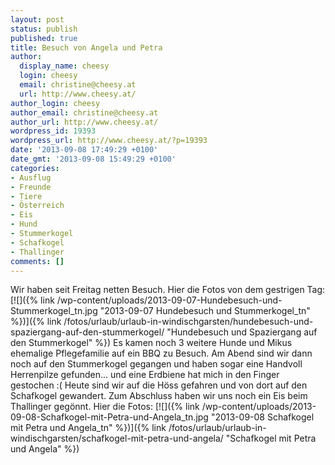 ```yaml
---
layout: post
status: publish
published: true
title: Besuch von Angela und Petra
author:
  display_name: cheesy
  login: cheesy
  email: christine@cheesy.at
  url: http://www.cheesy.at/
author_login: cheesy
author_email: christine@cheesy.at
author_url: http://www.cheesy.at/
wordpress_id: 19393
wordpress_url: http://www.cheesy.at/?p=19393
date: '2013-09-08 17:49:29 +0100'
date_gmt: '2013-09-08 15:49:29 +0100'
categories:
- Ausflug
- Freunde
- Tiere
- Österreich
- Eis
- Hund
- Stummerkogel
- Schafkogel
- Thallinger
comments: []
---
```

Wir haben seit Freitag netten Besuch.
Hier die Fotos von dem gestrigen Tag:
[![]({% link /wp-content/uploads/2013-09-07-Hundebesuch-und-Stummerkogel_tn.jpg "2013-09-07 Hundebesuch und Stummerkogel\_tn" %})]({% link /fotos/urlaub/urlaub-in-windischgarsten/hundebesuch-und-spaziergang-auf-den-stummerkogel/ "Hundebesuch und Spaziergang auf den Stummerkogel" %})
Es kamen noch 3 weitere Hunde und Mikus ehemalige Pflegefamilie auf ein BBQ zu Besuch.
Am Abend sind wir dann noch auf den Stummerkogel gegangen und haben sogar eine Handvoll Herrenpilze gefunden... und eine Erdbiene hat mich in den Finger gestochen :(
Heute sind wir auf die Höss gefahren und von dort auf den Schafkogel gewandert. Zum Abschluss haben wir uns noch ein Eis beim Thallinger gegönnt.
Hier die Fotos:
[![]({% link /wp-content/uploads/2013-09-08-Schafkogel-mit-Petra-und-Angela_tn.jpg "2013-09-08 Schafkogel mit Petra und Angela\_tn" %})]({% link /fotos/urlaub/urlaub-in-windischgarsten/schafkogel-mit-petra-und-angela/ "Schafkogel mit Petra und Angela" %})
